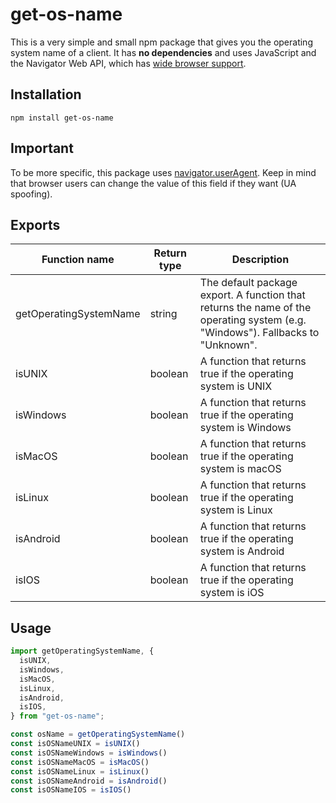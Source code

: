 # get-os-name
This is a very simple and small npm package that gives you the operating system name of a client. It has **no dependencies** and uses JavaScript and the 
Navigator Web API, which has [wide browser support](https://caniuse.com/mdn-api_navigator).

## Installation
```
npm install get-os-name
```

## Important
To be more specific, this package uses [navigator.userAgent](https://developer.mozilla.org/en-US/docs/Web/API/Navigator/userAgent). Keep in mind that browser users can change 
the value of this field if they want (UA spoofing).

## Exports
| Function name               | Return type | Description                                                                                                                         |
| --------------------------- | ----------- | ----------------------------------------------------------------------------------------------------------------------------------- |
| getOperatingSystemName      | string      | The default package export. A function that returns the name of the operating system (e.g. "Windows"). Fallbacks to "Unknown".      |
| isUNIX                      | boolean     | A function that returns true if the operating system is UNIX                                                                        |
| isWindows                   | boolean     | A function that returns true if the operating system is Windows                                                                     |
| isMacOS                     | boolean     | A function that returns true if the operating system is macOS                                                                       |
| isLinux                     | boolean     | A function that returns true if the operating system is Linux                                                                       |
| isAndroid                   | boolean     | A function that returns true if the operating system is Android                                                                     |
| isIOS                       | boolean     | A function that returns true if the operating system is iOS                                                                         |


## Usage
```javascript
import getOperatingSystemName, {
  isUNIX,
  isWindows,
  isMacOS,
  isLinux,
  isAndroid,
  isIOS,
} from "get-os-name";

const osName = getOperatingSystemName()
const isOSNameUNIX = isUNIX()
const isOSNameWindows = isWindows()
const isOSNameMacOS = isMacOS()
const isOSNameLinux = isLinux()
const isOSNameAndroid = isAndroid()
const isOSNameIOS = isIOS()
```
